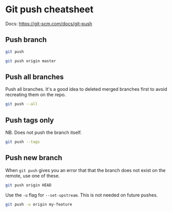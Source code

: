 # Git push cheatsheet

Docs: https://git-scm.com/docs/git-push


## Push branch

```sh
git push
```

```sh
git push origin master
```

## Push all branches
Push all branches. It's a good idea to deleted merged branches first to avoid recreating them on the repo.

```sh
git push --all
```


## Push tags only

NB. Does not push the branch itself.

```sh
git push --tags
```

## Push new branch

When `git push` gives you an error that that the branch does not exist on the remote, use one of these.

```sh
git push origin HEAD
```

Use the `-u` flag for `--set-upstream`. This is not needed on future pushes.

```sh
git push -u origin my-feature
```
<!--stackedit_data:
eyJoaXN0b3J5IjpbMjc1NzM2MjYwLDkxMTM4OTEyNyw2NDgwOT
gwOTZdfQ==
-->